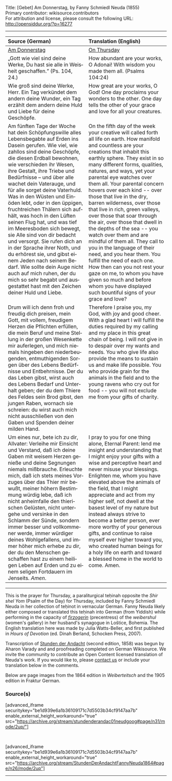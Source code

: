 <html>
<head></head>
<body>
Title: [Gebet] Am Donnerstag, by Fanny Schmiedl Neuda (1855)<br />
Primary contributor: wikisource.contributors<br />
For attribution and license, please consult the following URL: <a href="http://opensiddur.org/?p=16277">http://opensiddur.org/?p=16277</a>
<p />
<hr />

<table style="margin-left: auto;margin-right: auto;" class="draggable">
<thead><tr><th id="x" style="text-align: left;">Source (German)</th><th style="text-align: left;">Translation (English)</th></tr></thead>
<tbody>
<tr><td style="vertical-align:top;" width="50%">
<div class="german"><span lang="de">
<u>Am Donnerstag</u>
</span></div></td>

<td style="vertical-align:top;" width="50%">
<div class="english">
<u>On Thursday</u>
</span></div></td></tr>

<tr><td style="vertical-align:top;" width="50%">
<div class="german"><span lang="de">
„Gott wie viel sind deine Werke, 
Du hast sie alle in Weisheit geschaffen.” 
(Ps. 104, 24.) 
</span></div></td>

<td style="vertical-align:top;" width="50%">
<div class="english">
How abundant are your works, O Adonai!
With wisdom you made them all.
(Psalms 104:24)
</span></div></td></tr>


<tr><td style="vertical-align:top;" width="50%">
<div class="german"><span lang="de">
Wie groß sind deine Werke, Herr. Ein Tag verkündet dem andern deine Wunder, ein Tag erzählt dem andern deine Huld und Liebe für deine Geschöpfe. 
</span></div></td>

<td style="vertical-align:top;" width="50%">
<div class="english">
How great are your works, O God! One day proclaims your wonders to the other. One day tells the other of your grace and love for all your creatures.
</span></div></td></tr>


<tr><td style="vertical-align:top;" width="50%">
<div class="german"><span lang="de">
Am fünften Tage der Woche hat dein Schöpfungswille alles Lebensbegabte auf Erden ins Dasein gerufen. Wie viel, wie zahllos sind deine Geschöpfe, die diesen Erdball bewohnen, wie verschieden ihr Wesen, ihre Gestalt, ihre Triebe und Bedürfnisse – und über alle wachet dein Vaterauge, und für alle sorget deine Vaterhuld. Was in den Wüsten und Einöden lebt, oder in den üppigen, fruchtreichen Thälern sich aufhält, was hoch in den Lüften seinen Flug hat, und was tief im Meeresboden sich bewegt, sie Alle sind von dir bedacht und versorgt. Sie rufen dich an in der Sprache ihrer Noth, und du erhörest sie, und gibst einem Jeden nach seinem Bedarf. Wie sollte dein Auge nicht auch auf mich ruhen, der du mich so sehr begabt und ausgestattet hast mit den Zeichen deiner Huld und Liebe. 
</span></div></td>

<td style="vertical-align:top;" width="50%">
<div class="english">
On the fifth day of the week your creative will called forth all life on earth. How manifold and countless are your creations that inhabit this earthly sphere. They exist in so many different forms, qualities, natures, and ways, yet your parental eye watches over them all. Your parental concern hovers over each kind -- over those that live in the dry, barren wilderness, over those that live in rich, green valleys, over those that soar through the air, over those that dwell in the depths of the sea -- you watch over them and are mindful of them all. They call to you in the language of their need, and you hear them. You fulfill the need of each one. How then can you not rest your gaze on me, to whom you have given so much and before whom you have displayed such bountiful signs of your grace and love?
</span></div></td></tr>


<tr><td style="vertical-align:top;" width="50%">
<div class="german"><span lang="de">
Drum will ich denn froh und freudig dich preisen, mein Gott, mit vollem, freudigem Herzen die Pflichten erfüllen, die mein Beruf und meine Stellung in der großen Wesenkette mir auferlegen, und mich niemals hingeben den niederbeugenden, entmuthigenden Sorgen über des Lebens Bedürfnisse und Entbehrnisse. Der du das Leben gibst, wirst auch des Lebens Bedarf und Unterhalt geben; der du dem Thiere des Feldes sein Brod gibst, den jungen Raben, wornach sie schreien: du wirst auch mich nicht ausschließen von den Gaben und Spenden deiner milden Hand. 
</span></div></td>

<td style="vertical-align:top;" width="50%">
<div class="english">
Therefore I praise you, my God, with joy and good cheer. With a glad heart l will fulfill the duties required by my calling and my place in this great chain of being. I will not give in to despair over my wants and needs. You who give life also provide the means to sustain us and make life possible. You who provide grain for the animals in the field and to the young ravens who cry out for food -- you will not exclude me from your gifts of charity.
</span></div></td></tr>


<tr><td style="vertical-align:top;" width="50%">
<div class="german"><span lang="de">
Um eines nur, bete ich zu dir, Allvater: Verleihe mir Einsicht und Verstand, daß ich deine Gaben mit weisem Herzen genieße und deine Segnungen niemals mißbrauche. Erleuchte mich, daß ich stets meines Vorzuges über das Thier mir bewußt, meiner höhern Bestimmung würdig lebe, daß ich nicht anheimfalle den thierischen Gelüsten, nicht untergehe und versinke in den Schlamm der Sünde, sondern immer besser und vollkommener werde, immer würdiger deines Wohlgefallens, und immer höher mich erhebe zu dir, der du den Menschen geschaffen hast zu einem heiligen Leben auf Erden und zu einem seligen Fortdauern im Jenseits. <em>Amen</em>. 
</span></div></td>

<td style="vertical-align:top;" width="50%">
<div class="english">
I pray to you for one thing alone, Eternal Parent: lend me insight and understanding that I might enjoy your gifts with a wise and perceptive heart and never misuse your blessings. Enlighten me, whom you have elevated above the animals of the field, that I might appreciate and act from my higher self, not dwell at the basest level of my nature but instead always strive to become a better person, ever more worthy of your generous gifts, and continue to raise myself ever higher toward you, who created human beings for a holy life on earth and toward a blessed home in the world to come. Amen.
</span></div></td></tr>
</tbody></table>

<hr />

This is the prayer for Thursday, a paraliturgical teḥinah opposite the <em>Shir shel Yom</em> (Psalm of the Day) for Thursday, included by Fanny Schmiedl Neuda in her collection of teḥinot in vernacular German. Fanny Neuda likely either composed or translated this teḥinah into German (from Yiddish) while performing in the capacity of <a href="https://en.wikipedia.org/wiki/Firzogerin"><em>firzogerin</em></a> (precentress) of the <em>weibershul</em> (women's gallery) in her husband's synagogue in Loštice, Bohemia. The English translation here was made by Julia Watts-Beller, and first published in <em>Hours of Devotion</em> (ed. Dinah Berland, Schocken Press, 2007).

Transcription of <a href="https://opensiddur.org/prayers-for/tkhines/stunden-der-andacht-hours-of-devotion-by-fanny-schmiedl-neuda/">Stunden der Andacht</a> (second edition, 1858) was begun by Aharon Varady and and proofreading completed on German Wikisource. We invite the community to contribute an Open Content licensed translation of Neuda's work. If you would like to, please <a href="https://opensiddur.org/contact/">contact us</a> or include your translation below in the comments.

Below are page images from the 1864 edition in <em>Weiberteitsch</em> and the 1905 edition in Fraktur German.

<h3>Source(s)</h3>

[advanced_iframe securitykey="be1d939e6a1b36109171c7d5503b34cf9147aa7b" enable_external_height_workaround="true" src="https://archive.org/stream/stundenderandac01neudgoog#page/n31/mode/2up/"]

&nbsp;

[advanced_iframe securitykey="be1d939e6a1b36109171c7d5503b34cf9147aa7b" enable_external_height_workaround="true" src="https://archive.org/stream/StundenDerAndachtFannyNeuda1864#page/n26/mode/2up"]

<hr />

&nbsp;
</body>
</html>